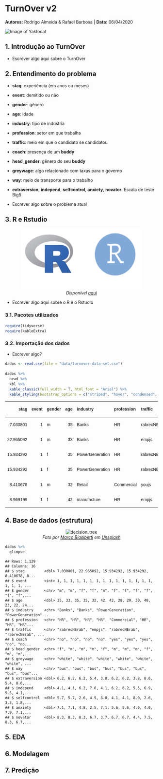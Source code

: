 TurnOver v2
================
**Autores:** Rodrigo Almeida & Rafael Barbosa | **Data:**
06/04/2020

![Image of
Yaktocat](https://www.nvoip.com.br/wp-content/uploads/2018/09/turnover_face.png)

## 1\. Introdução ao TurnOver

  - Escrever algo aqui sobre o TurnOver

## 2\. Entendimento do problema

  - **stag**: experiência (em anos ou meses)

  - **event**: demitido ou não

  - **gender**: gênero

  - **age**: idade

  - **industry**: tipo de indústria

  - **profession**: setor em que trabalha

  - **traffic**: meio em que o candidato se candidatou

  - **coach**: presença de um **buddy**

  - **head\_gender**: gênero do seu **buddy**

  - **greywage**: algo relacionado com taxas para o governo

  - **way**: meio de transporte para o trabalho

  - **extraversion**, **independ**, **selfcontrol**, **anxiety**,
    **novator**: Escala de teste Big5

  - Escrever algo sobre o problema atual

## 3\. R e Rstudio

<p align="center">

<img alt="decision_tree" src="images/r_and_rstudio.png" alt="drawing" width="400" height="200"/>
<br> <em> <span>Disponível
<a href="https://bcrf.biochem.wisc.edu/all-tutorials/tutorial-materials-r-rstudio/">aqui</a></span>
</em>

</p>

  - Escrever algo aqui sobre o R e o Rstudio

### 3.1. Pacotes utilizados

``` r
require(tidyverse)
require(kableExtra)
```

### 3.2. Importação dos dados

  - Escrever algo?

<!-- end list -->

``` r
dados <- read.csv(file = "data/turnover-data-set.csv")

dados %>% 
  head %>% 
  kbl %>% 
  kable_classic(full_width = T, html_font = "Arial") %>% 
  kable_styling(bootstrap_options = c("striped", "hover", "condensed", "responsive", position = "center"))
```

<table class=" lightable-classic table table-striped table-hover table-condensed table-responsive" style="font-family: Arial; margin-left: auto; margin-right: auto; margin-left: auto; margin-right: auto;">

<thead>

<tr>

<th style="text-align:right;">

stag

</th>

<th style="text-align:right;">

event

</th>

<th style="text-align:left;">

gender

</th>

<th style="text-align:right;">

age

</th>

<th style="text-align:left;">

industry

</th>

<th style="text-align:left;">

profession

</th>

<th style="text-align:left;">

traffic

</th>

<th style="text-align:left;">

coach

</th>

<th style="text-align:left;">

head\_gender

</th>

<th style="text-align:left;">

greywage

</th>

<th style="text-align:left;">

way

</th>

<th style="text-align:right;">

extraversion

</th>

<th style="text-align:right;">

independ

</th>

<th style="text-align:right;">

selfcontrol

</th>

<th style="text-align:right;">

anxiety

</th>

<th style="text-align:right;">

novator

</th>

</tr>

</thead>

<tbody>

<tr>

<td style="text-align:right;">

7.030801

</td>

<td style="text-align:right;">

1

</td>

<td style="text-align:left;">

m

</td>

<td style="text-align:right;">

35

</td>

<td style="text-align:left;">

Banks

</td>

<td style="text-align:left;">

HR

</td>

<td style="text-align:left;">

rabrecNErab

</td>

<td style="text-align:left;">

no

</td>

<td style="text-align:left;">

f

</td>

<td style="text-align:left;">

white

</td>

<td style="text-align:left;">

bus

</td>

<td style="text-align:right;">

6.2

</td>

<td style="text-align:right;">

4.1

</td>

<td style="text-align:right;">

5.7

</td>

<td style="text-align:right;">

7.1

</td>

<td style="text-align:right;">

8.3

</td>

</tr>

<tr>

<td style="text-align:right;">

22.965092

</td>

<td style="text-align:right;">

1

</td>

<td style="text-align:left;">

m

</td>

<td style="text-align:right;">

33

</td>

<td style="text-align:left;">

Banks

</td>

<td style="text-align:left;">

HR

</td>

<td style="text-align:left;">

empjs

</td>

<td style="text-align:left;">

no

</td>

<td style="text-align:left;">

m

</td>

<td style="text-align:left;">

white

</td>

<td style="text-align:left;">

bus

</td>

<td style="text-align:right;">

6.2

</td>

<td style="text-align:right;">

4.1

</td>

<td style="text-align:right;">

5.7

</td>

<td style="text-align:right;">

7.1

</td>

<td style="text-align:right;">

8.3

</td>

</tr>

<tr>

<td style="text-align:right;">

15.934292

</td>

<td style="text-align:right;">

1

</td>

<td style="text-align:left;">

f

</td>

<td style="text-align:right;">

35

</td>

<td style="text-align:left;">

PowerGeneration

</td>

<td style="text-align:left;">

HR

</td>

<td style="text-align:left;">

rabrecNErab

</td>

<td style="text-align:left;">

no

</td>

<td style="text-align:left;">

m

</td>

<td style="text-align:left;">

white

</td>

<td style="text-align:left;">

bus

</td>

<td style="text-align:right;">

6.2

</td>

<td style="text-align:right;">

6.2

</td>

<td style="text-align:right;">

2.6

</td>

<td style="text-align:right;">

4.8

</td>

<td style="text-align:right;">

8.3

</td>

</tr>

<tr>

<td style="text-align:right;">

15.934292

</td>

<td style="text-align:right;">

1

</td>

<td style="text-align:left;">

f

</td>

<td style="text-align:right;">

35

</td>

<td style="text-align:left;">

PowerGeneration

</td>

<td style="text-align:left;">

HR

</td>

<td style="text-align:left;">

rabrecNErab

</td>

<td style="text-align:left;">

no

</td>

<td style="text-align:left;">

m

</td>

<td style="text-align:left;">

white

</td>

<td style="text-align:left;">

bus

</td>

<td style="text-align:right;">

5.4

</td>

<td style="text-align:right;">

7.6

</td>

<td style="text-align:right;">

4.9

</td>

<td style="text-align:right;">

2.5

</td>

<td style="text-align:right;">

6.7

</td>

</tr>

<tr>

<td style="text-align:right;">

8.410678

</td>

<td style="text-align:right;">

1

</td>

<td style="text-align:left;">

m

</td>

<td style="text-align:right;">

32

</td>

<td style="text-align:left;">

Retail

</td>

<td style="text-align:left;">

Commercial

</td>

<td style="text-align:left;">

youjs

</td>

<td style="text-align:left;">

yes

</td>

<td style="text-align:left;">

f

</td>

<td style="text-align:left;">

white

</td>

<td style="text-align:left;">

bus

</td>

<td style="text-align:right;">

3.0

</td>

<td style="text-align:right;">

4.1

</td>

<td style="text-align:right;">

8.0

</td>

<td style="text-align:right;">

7.1

</td>

<td style="text-align:right;">

3.7

</td>

</tr>

<tr>

<td style="text-align:right;">

8.969199

</td>

<td style="text-align:right;">

1

</td>

<td style="text-align:left;">

f

</td>

<td style="text-align:right;">

42

</td>

<td style="text-align:left;">

manufacture

</td>

<td style="text-align:left;">

HR

</td>

<td style="text-align:left;">

empjs

</td>

<td style="text-align:left;">

yes

</td>

<td style="text-align:left;">

m

</td>

<td style="text-align:left;">

white

</td>

<td style="text-align:left;">

bus

</td>

<td style="text-align:right;">

6.2

</td>

<td style="text-align:right;">

6.2

</td>

<td style="text-align:right;">

4.1

</td>

<td style="text-align:right;">

5.6

</td>

<td style="text-align:right;">

6.7

</td>

</tr>

</tbody>

</table>

## 4\. Base de dados (estrutura)

<p align="center">

<img alt="decision_tree" src="images/exploratory.jpg" alt="drawing" width="600" height="400"/>
<br> <em> <span>Foto por
<a href="https://unsplash.com/@marcobias?utm_source=unsplash&amp;utm_medium=referral&amp;utm_content=creditCopyText">Marco
Biasibetti</a> em
<a href="https://unsplash.com/s/photos/explorator?utm_source=unsplash&amp;utm_medium=referral&amp;utm_content=creditCopyText">Unsplash</a></span>
</em>

</p>

``` r
dados %>% 
  glimpse
```

    ## Rows: 1,129
    ## Columns: 16
    ## $ stag         <dbl> 7.030801, 22.965092, 15.934292, 15.934292, 8.410678, 8...
    ## $ event        <int> 1, 1, 1, 1, 1, 1, 1, 1, 1, 1, 1, 1, 1, 1, 1, 1, 1, 1, ...
    ## $ gender       <chr> "m", "m", "f", "f", "m", "f", "f", "f", "f", "f", "f",...
    ## $ age          <dbl> 35, 33, 35, 35, 32, 42, 42, 28, 29, 30, 40, 23, 22, 24...
    ## $ industry     <chr> "Banks", "Banks", "PowerGeneration", "PowerGeneration"...
    ## $ profession   <chr> "HR", "HR", "HR", "HR", "Commercial", "HR", "HR", "HR"...
    ## $ traffic      <chr> "rabrecNErab", "empjs", "rabrecNErab", "rabrecNErab", ...
    ## $ coach        <chr> "no", "no", "no", "no", "yes", "yes", "yes", "no", "no...
    ## $ head_gender  <chr> "f", "m", "m", "m", "f", "m", "m", "m", "f", "m", "m",...
    ## $ greywage     <chr> "white", "white", "white", "white", "white", "white", ...
    ## $ way          <chr> "bus", "bus", "bus", "bus", "bus", "bus", "bus", "bus"...
    ## $ extraversion <dbl> 6.2, 6.2, 6.2, 5.4, 3.0, 6.2, 6.2, 3.8, 8.6, 5.4, 8.6,...
    ## $ independ     <dbl> 4.1, 4.1, 6.2, 7.6, 4.1, 6.2, 6.2, 5.5, 6.9, 5.5, 4.1,...
    ## $ selfcontrol  <dbl> 5.7, 5.7, 2.6, 4.9, 8.0, 4.1, 4.1, 8.0, 2.6, 3.3, 1.8,...
    ## $ anxiety      <dbl> 7.1, 7.1, 4.8, 2.5, 7.1, 5.6, 5.6, 4.0, 4.0, 7.9, 7.1,...
    ## $ novator      <dbl> 8.3, 8.3, 8.3, 6.7, 3.7, 6.7, 6.7, 4.4, 7.5, 8.3, 6.7,...

## 5\. EDA

## 6\. Modelagem

## 7\. Predição
